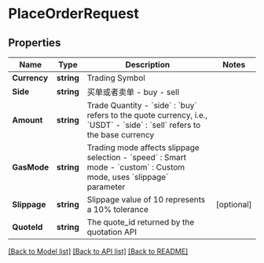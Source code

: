 # PlaceOrderRequest

## Properties

Name | Type | Description | Notes
------------ | ------------- | ------------- | -------------
**Currency** | **string** | Trading Symbol | 
**Side** | **string** | 买单或者卖单 - buy - sell | 
**Amount** | **string** | Trade Quantity - &#x60;side&#x60; : &#x60;buy&#x60; refers to the quote currency, i.e., &#x60;USDT&#x60; - &#x60;side&#x60; : &#x60;sell&#x60; refers to the base currency | 
**GasMode** | **string** | Trading mode affects slippage selection - &#x60;speed&#x60; : Smart mode - &#x60;custom&#x60; : Custom mode, uses &#x60;slippage&#x60; parameter | 
**Slippage** | **string** | Slippage value of 10 represents a 10% tolerance | [optional] 
**QuoteId** | **string** | The quote_id returned by the quotation API | 

[[Back to Model list]](../README.md#documentation-for-models) [[Back to API list]](../README.md#documentation-for-api-endpoints) [[Back to README]](../README.md)


